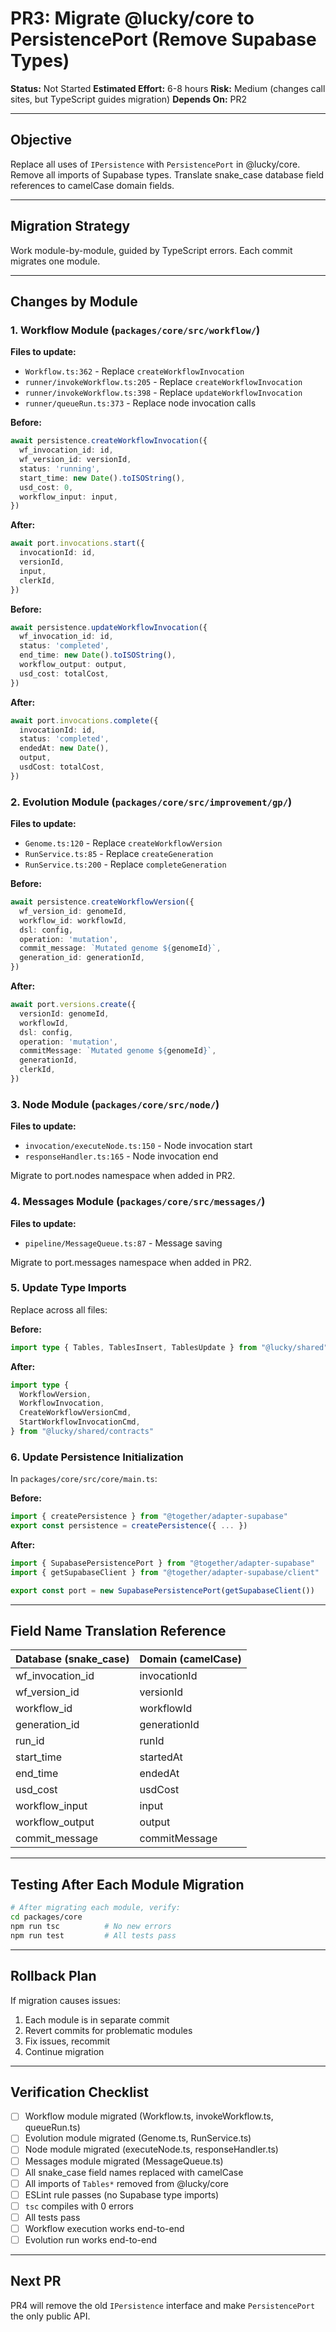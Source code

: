 # PR3: Migrate @lucky/core to PersistencePort (Remove Supabase Types)

**Status:** Not Started
**Estimated Effort:** 6-8 hours
**Risk:** Medium (changes call sites, but TypeScript guides migration)
**Depends On:** PR2

---

## Objective

Replace all uses of `IPersistence` with `PersistencePort` in @lucky/core. Remove all imports of Supabase types. Translate snake_case database field references to camelCase domain fields.

---

## Migration Strategy

Work module-by-module, guided by TypeScript errors. Each commit migrates one module.

---

## Changes by Module

### 1. **Workflow Module** (`packages/core/src/workflow/`)

**Files to update:**
- `Workflow.ts:362` - Replace `createWorkflowInvocation`
- `runner/invokeWorkflow.ts:205` - Replace `createWorkflowInvocation`
- `runner/invokeWorkflow.ts:398` - Replace `updateWorkflowInvocation`
- `runner/queueRun.ts:373` - Replace node invocation calls

**Before:**
```typescript
await persistence.createWorkflowInvocation({
  wf_invocation_id: id,
  wf_version_id: versionId,
  status: 'running',
  start_time: new Date().toISOString(),
  usd_cost: 0,
  workflow_input: input,
})
```

**After:**
```typescript
await port.invocations.start({
  invocationId: id,
  versionId,
  input,
  clerkId,
})
```

**Before:**
```typescript
await persistence.updateWorkflowInvocation({
  wf_invocation_id: id,
  status: 'completed',
  end_time: new Date().toISOString(),
  workflow_output: output,
  usd_cost: totalCost,
})
```

**After:**
```typescript
await port.invocations.complete({
  invocationId: id,
  status: 'completed',
  endedAt: new Date(),
  output,
  usdCost: totalCost,
})
```

### 2. **Evolution Module** (`packages/core/src/improvement/gp/`)

**Files to update:**
- `Genome.ts:120` - Replace `createWorkflowVersion`
- `RunService.ts:85` - Replace `createGeneration`
- `RunService.ts:200` - Replace `completeGeneration`

**Before:**
```typescript
await persistence.createWorkflowVersion({
  wf_version_id: genomeId,
  workflow_id: workflowId,
  dsl: config,
  operation: 'mutation',
  commit_message: `Mutated genome ${genomeId}`,
  generation_id: generationId,
})
```

**After:**
```typescript
await port.versions.create({
  versionId: genomeId,
  workflowId,
  dsl: config,
  operation: 'mutation',
  commitMessage: `Mutated genome ${genomeId}`,
  generationId,
  clerkId,
})
```

### 3. **Node Module** (`packages/core/src/node/`)

**Files to update:**
- `invocation/executeNode.ts:150` - Node invocation start
- `responseHandler.ts:165` - Node invocation end

Migrate to port.nodes namespace when added in PR2.

### 4. **Messages Module** (`packages/core/src/messages/`)

**Files to update:**
- `pipeline/MessageQueue.ts:87` - Message saving

Migrate to port.messages namespace when added in PR2.

### 5. **Update Type Imports**

Replace across all files:

**Before:**
```typescript
import type { Tables, TablesInsert, TablesUpdate } from "@lucky/shared"
```

**After:**
```typescript
import type {
  WorkflowVersion,
  WorkflowInvocation,
  CreateWorkflowVersionCmd,
  StartWorkflowInvocationCmd,
} from "@lucky/shared/contracts"
```

### 6. **Update Persistence Initialization**

In `packages/core/src/core/main.ts`:

**Before:**
```typescript
import { createPersistence } from "@together/adapter-supabase"
export const persistence = createPersistence({ ... })
```

**After:**
```typescript
import { SupabasePersistencePort } from "@together/adapter-supabase"
import { getSupabaseClient } from "@together/adapter-supabase/client"

export const port = new SupabasePersistencePort(getSupabaseClient())
```

---

## Field Name Translation Reference

| Database (snake_case) | Domain (camelCase) |
|---|---|
| wf_invocation_id | invocationId |
| wf_version_id | versionId |
| workflow_id | workflowId |
| generation_id | generationId |
| run_id | runId |
| start_time | startedAt |
| end_time | endedAt |
| usd_cost | usdCost |
| workflow_input | input |
| workflow_output | output |
| commit_message | commitMessage |

---

## Testing After Each Module Migration

```bash
# After migrating each module, verify:
cd packages/core
npm run tsc          # No new errors
npm run test         # All tests pass
```

---

## Rollback Plan

If migration causes issues:
1. Each module is in separate commit
2. Revert commits for problematic modules
3. Fix issues, recommit
4. Continue migration

---

## Verification Checklist

- [ ] Workflow module migrated (Workflow.ts, invokeWorkflow.ts, queueRun.ts)
- [ ] Evolution module migrated (Genome.ts, RunService.ts)
- [ ] Node module migrated (executeNode.ts, responseHandler.ts)
- [ ] Messages module migrated (MessageQueue.ts)
- [ ] All snake_case field names replaced with camelCase
- [ ] All imports of `Tables*` removed from @lucky/core
- [ ] ESLint rule passes (no Supabase type imports)
- [ ] `tsc` compiles with 0 errors
- [ ] All tests pass
- [ ] Workflow execution works end-to-end
- [ ] Evolution run works end-to-end

---

## Next PR

PR4 will remove the old `IPersistence` interface and make `PersistencePort` the only public API.
